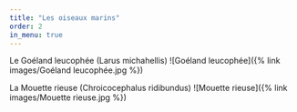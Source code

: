 ```yaml
---
title: "Les oiseaux marins"
order: 2
in_menu: true
---
```

Le Goéland leucophée (Larus michahellis)
 ![Goéland leucophée]({% link images/Goéland leucophée.jpg %}) 

La Mouette rieuse (Chroicocephalus ridibundus) ![Mouette rieuse]({% link images/Mouette rieuse.jpg %}) 